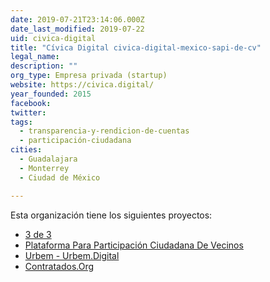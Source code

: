 ```yaml
---
date: 2019-07-21T23:14:06.000Z
date_last_modified: 2019-07-22
uid: civica-digital
title: "Cívica Digital civica-digital-mexico-sapi-de-cv"
legal_name: 
description: ""
org_type: Empresa privada (startup)
website: https://civica.digital/
year_founded: 2015
facebook: 
twitter: 
tags:
  - transparencia-y-rendicion-de-cuentas
  - participación-ciudadana
cities: 
  - Guadalajara
  - Monterrey
  - Ciudad de México

---
```


Esta organización tiene los siguientes proyectos:

- [3 de 3](/proyectos/3-de-3)
- [Plataforma Para Participación Ciudadana De Vecinos](/proyectos/plataforma-para-participacion-ciudadana-de-vecinos)
- [Urbem - Urbem.Digital](/proyectos/urbem-urbem-digital)
- [Contratados.Org](/proyectos/contratados-org)
